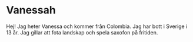 # Vanessah

Hej!
Jag heter Vanessa och kommer från Colombia. Jag har bott i Sverige i 13 år. 
Jag gillar att fota landskap och spela saxofon på fritiden. 

